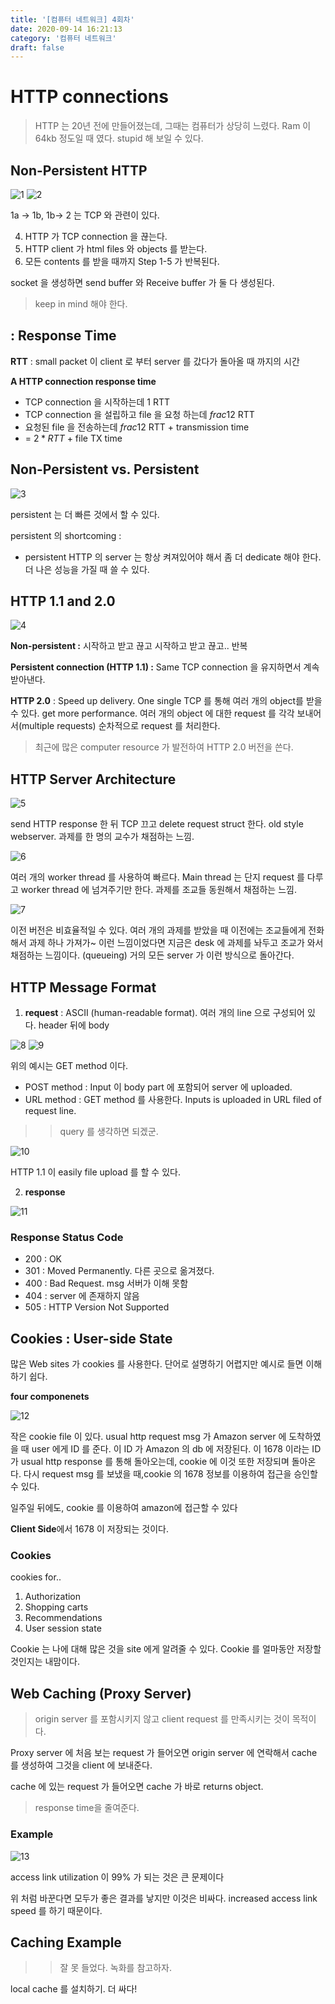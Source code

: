 ```yaml
---
title: '[컴퓨터 네트워크] 4회차'
date: 2020-09-14 16:21:13
category: '컴퓨터 네트워크'
draft: false
---
```


# HTTP connections

> HTTP 는 20년 전에 만들어졌는데, 그때는 컴퓨터가 상당히 느렸다. Ram 이 64kb 정도일 때 였다. stupid 해 보일 수 있다.

## Non-Persistent HTTP

![1](./files/1.PNG)
![2](./files/2.PNG)

1a -> 1b, 1b-> 2 는 TCP 와 관련이 있다.

4. HTTP 가 TCP connection 을 끊는다.
5. HTTP client 가 html files 와 objects 를 받는다.
6. 모든 contents 를 받을 때까지 Step 1-5 가 반복된다.

socket 을 생성하면 send buffer 와 Receive buffer 가 둘 다 생성된다.

> keep in mind 해야 한다.

## : Response Time

**RTT** : small packet 이 client 로 부터 server 를 갔다가 돌아올 때 까지의 시간

**A HTTP connection response time**

- TCP connection 을 시작하는데 1 RTT
- TCP connection 을 설립하고 file 을 요청 하는데 $frac12$ RTT
- 요청된 file 을 전송하는데 $frac12$ RTT + transmission time
- = $2*RTT$ + file TX time

## Non-Persistent vs. Persistent

![3](./files/3.PNG)

persistent 는 더 빠른 것에서 할 수 있다.

persistent 의 shortcoming :

- persistent HTTP 의 server 는 항상 켜져있어야 해서 좀 더 dedicate 해야 한다. 더 나은 성능을 가질 때 쓸 수 있다.

## HTTP 1.1 and 2.0

![4](./files/4.PNG)

**Non-persistent :**
시작하고 받고 끊고 시작하고 받고 끊고.. 반복

**Persistent connection (HTTP 1.1) :**
Same TCP connection 을 유지하면서 계속 받아낸다.

**HTTP 2.0** :
Speed up delivery. One single TCP 를 통해 여러 개의 object를 받을 수 있다. get more performance. 여러 개의 object 에 대한 request 를 각각 보내어서(multiple requests) 순차적으로 request 를 처리한다.

> 최근에 많은 computer resource 가 발전하여 HTTP 2.0 버전을 쓴다.

## HTTP Server Architecture

![5](./files/5.PNG)

send HTTP response 한 뒤 TCP 끄고 delete request struct 한다. old style webserver. 과제를 한 명의 교수가 채점하는 느낌.

![6](./files/6.PNG)

여러 개의 worker thread 를 사용하여 빠르다.
Main thread 는 단지 request 를 다루고 worker thread 에 넘겨주기만 한다. 과제를 조교들 동원해서 채점하는 느낌.

![7](./files/7.PNG)

이전 버전은 비효율적일 수 있다. 여러 개의 과제를 받았을 때 이전에는 조교들에게 전화해서 과제 하나 가져가~ 이런 느낌이었다면 지금은 desk 에 과제를 놔두고 조교가 와서 채점하는 느낌이다. (queueing)
거의 모든 server 가 이런 방식으로 돌아간다.

## HTTP Message Format

1. **request** : ASCII (human-readable format). 여러 개의 line 으로 구성되어 있다. header 뒤에 body

![8](./files/8.PNG)
![9](./files/9.PNG)

위의 예시는 GET method 이다.

- POST method : Input 이 body part 에 포함되어 server 에 uploaded.
- URL method : GET method 를 사용한다. Inputs is uploaded in URL filed of request line.

> > query 를 생각하면 되겠군.

![10](./files/10.PNG)

HTTP 1.1 이 easily file upload 를 할 수 있다.

2. **response**

![11](./files/11.PNG)

### Response Status Code

- 200 : OK
- 301 : Moved Permanently. 다른 곳으로 옮겨졌다.
- 400 : Bad Request. msg 서버가 이해 못함
- 404 : server 에 존재하지 않음
- 505 : HTTP Version Not Supported

## Cookies : User-side State

많은 Web sites 가 cookies 를 사용한다. 단어로 설명하기 어렵지만 예시로 들면 이해하기 쉽다.

**four componenets**

![12](./files/12.PNG)

작은 cookie file 이 있다. usual http request msg 가 Amazon server 에 도착하였을 때 user 에게 ID 를 준다.
이 ID 가 Amazon 의 db 에 저장된다. 이 1678 이라는 ID 가 usual http response 를 통해 돌아오는데, cookie 에 이것 또한 저장되며 돌아온다. 다시 request msg 를 보냈을 때,cookie 의 1678 정보를 이용하여 접근을 승인할 수 있다.

일주일 뒤에도, cookie 를 이용하여 amazon에 접근할 수 있다

**Client Side**에서 1678 이 저장되는 것이다.

### Cookies

cookies for..

1. Authorization
2. Shopping carts
3. Recommendations
4. User session state

Cookie 는 나에 대해 많은 것을 site 에게 알려줄 수 있다.
Cookie 를 얼마동안 저장할 것인지는 내맘이다.

## Web Caching (Proxy Server)

> origin server 를 포함시키지 않고 client request 를 만족시키는 것이 목적이다.

Proxy server 에 처음 보는 request 가 들어오면 origin server 에 연락해서 cache 를 생성하여 그것을 client 에 보내준다.

cache 에 있는 request 가 들어오면 cache 가 바로 returns object.

> response time을 줄여준다.

### Example

![13](./files/13.PNG)

access link utilization 이 99% 가 되는 것은 큰 문제이다

위 처럼 바꾼다면 모두가 좋은 결과를 낳지만 이것은 비싸다. increased access link speed 를 하기 때문이다.

## Caching Example

> > 잘 못 들었다. 녹화를 참고하자.

local cache 를 설치하기. 더 싸다!
